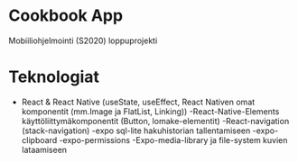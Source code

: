 # Cookbook App

Mobiiliohjelmointi (S2020) loppuprojekti
# Teknologiat
- React & React Native (useState, useEffect, React Nativen omat komponentit (mm.Image ja FlatList, Linking))
-React-Native-Elements käyttöliittymäkomponentit (Button, lomake-elementit)
-React-navigation (stack-navigation)
-expo sql-lite hakuhistorian tallentamiseen
-expo-clipboard 
-expo-permissions
-Expo-media-library ja file-system kuvien lataamiseen




